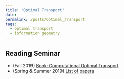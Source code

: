 ```yaml
---
title: 'Optimal Transport'
date: 
permalink: /posts/Optimal_Transport
tags:
  - optimal transport
  - information geometry
---
```


Reading Seminar
------

* (Fall 2019) [Book: Computational Optimal Transport](https://optimaltransport.github.io/)
* (Spring & Summer 2019) [List of papers](https://haotian127.github.io/Optimal-Transport-Information-Geometry/)



